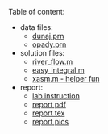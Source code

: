 Table of content:
  - data files:
    - [dunaj.prn](dunaj.prn)
    - [opady.prn](opady.prn)
  - solution files:
    - [river_flow.m](river_flow.m)
    - [easy_integral.m](easy_integral.m)
    - [xasm.m - helper fun](xasm.m)
  - report:
    - [lab instruction](L05.pdf)
    - [report pdf](report/box-model-lab7.pdf)
    - [report tex](report/report.tex)
    - [report pics](report/)
